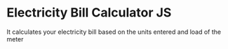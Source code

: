 # Electricity Bill Calculator JS
 It calculates your electricity bill based on the units entered and load of the meter
